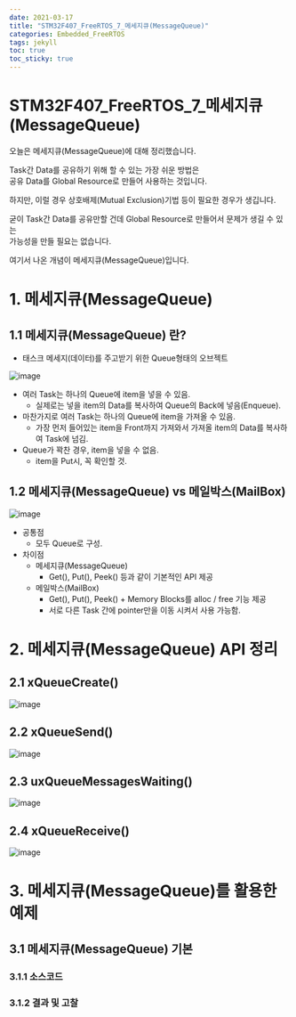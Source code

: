 ```yaml
---
date: 2021-03-17
title: "STM32F407_FreeRTOS_7_메세지큐(MessageQueue)"
categories: Embedded_FreeRTOS
tags: jekyll
toc: true  
toc_sticky: true 
---
```


STM32F407_FreeRTOS_7_메세지큐(MessageQueue)
=============

오늘은 메세지큐(MessageQueue)에 대해 정리했습니다.    

Task간 Data를 공유하기 위해 할 수 있는 가장 쉬운 방법은    
공유 Data를 Global Resource로 만들어 사용하는 것입니다.    

하지만, 이럴 경우 상호배제(Mutual Exclusion)기법 등이 필요한 경우가 생깁니다.

굳이 Task간 Data를 공유만할 건데 Global Resource로 만들어서 문제가 생길 수 있는    
가능성을 만들 필요는 없습니다.    

여기서 나온 개념이 메세지큐(MessageQueue)입니다.

# 1. 메세지큐(MessageQueue)
## 1.1 메세지큐(MessageQueue) 란?
* 태스크 메세지(데이터)를 주고받기 위한 Queue형태의 오브젝트

![image](https://user-images.githubusercontent.com/79636864/111404099-8d50ab00-8711-11eb-8e22-89456bebfc1a.png)

* 여러 Task는 하나의 Queue에 item을 넣을 수 있음.
    * 실제로는 넣을 item의 Data를 복사하여 Queue의 Back에 넣음(Enqueue).
* 마찬가지로 여러 Task는 하나의 Queue에 item을 가져올 수 있음.
    * 가장 먼저 들어있는 item을 Front까지 가져와서 가져올 item의 Data를 복사하여 Task에 넘김.
* Queue가 꽉찬 경우, item을 넣을 수 없음.
    * item을 Put시, 꼭 확인할 것.

## 1.2 메세지큐(MessageQueue) vs 메일박스(MailBox)

![image](https://user-images.githubusercontent.com/79636864/111404119-93468c00-8711-11eb-81c1-d05f80e13b57.png)

* 공통점
    * 모두 Queue로 구성.
* 차이점
    * 메세지큐(MessageQueue)
        * Get(), Put(), Peek() 등과 같이 기본적인 API 제공
    * 메일박스(MailBox)
        * Get(), Put(), Peek() + Memory Blocks를 alloc / free 기능 제공
        * 서로 다른 Task 간에 pointer만을 이동 시켜서 사용 가능함.  

# 2. 메세지큐(MessageQueue) API 정리
## 2.1 xQueueCreate()

![image](https://user-images.githubusercontent.com/79636864/111404221-ba9d5900-8711-11eb-9743-e43080889f96.png)

## 2.2 xQueueSend()

![image](https://user-images.githubusercontent.com/79636864/111404247-c852de80-8711-11eb-8123-ab953e41cb6d.png)

## 2.3 uxQueueMessagesWaiting()

![image](https://user-images.githubusercontent.com/79636864/111404269-cee15600-8711-11eb-81b0-a2614d90185f.png)

## 2.4 xQueueReceive()

![image](https://user-images.githubusercontent.com/79636864/111404291-d7399100-8711-11eb-8433-ca335e8c1285.png)


# 3. 메세지큐(MessageQueue)를 활용한 예제
## 3.1 메세지큐(MessageQueue) 기본

### 3.1.1 소스코드

### 3.1.2 결과 및 고찰


